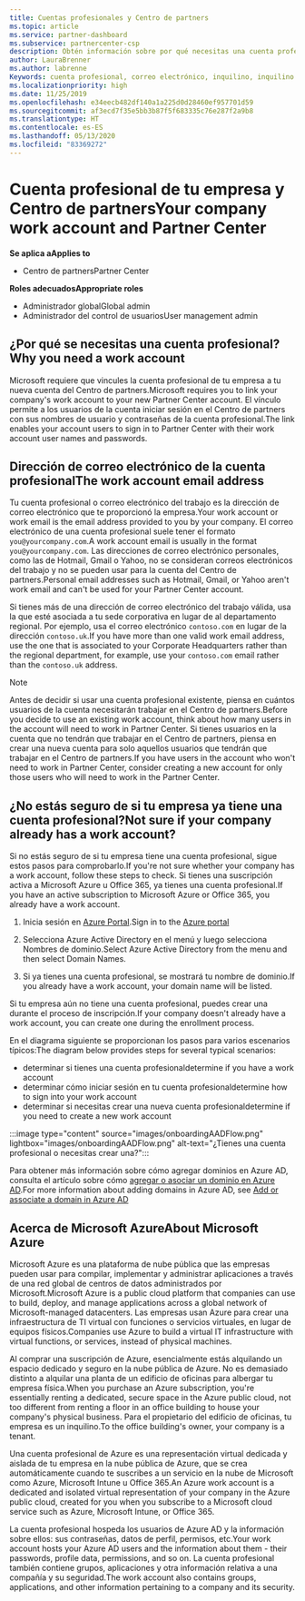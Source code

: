 ```yaml
---
title: Cuentas profesionales y Centro de partners
ms.topic: article
ms.service: partner-dashboard
ms.subservice: partnercenter-csp
description: Obtén información sobre por qué necesitas una cuenta profesional para crear una cuenta del Centro de partners. Comprueba si ya tienes una cuenta profesional.
author: LauraBrenner
ms.author: labrenne
Keywords: cuenta profesional, correo electrónico, inquilino, inquilino de Azure, crear cuenta, nombre de dominio
ms.localizationpriority: high
ms.date: 11/25/2019
ms.openlocfilehash: e34eecb482df140a1a225d0d28460ef957701d59
ms.sourcegitcommit: af3ecd7f35e5bb3b87f5f683335c76e287f2a9b8
ms.translationtype: HT
ms.contentlocale: es-ES
ms.lasthandoff: 05/13/2020
ms.locfileid: "83369272"
---
```

# <a name="your-company-work-account-and-partner-center"></a><span data-ttu-id="7f14d-105">Cuenta profesional de tu empresa y Centro de partners</span><span class="sxs-lookup"><span data-stu-id="7f14d-105">Your company work account and Partner Center</span></span>  

<span data-ttu-id="7f14d-106">**Se aplica a**</span><span class="sxs-lookup"><span data-stu-id="7f14d-106">**Applies to**</span></span>

- <span data-ttu-id="7f14d-107">Centro de partners</span><span class="sxs-lookup"><span data-stu-id="7f14d-107">Partner Center</span></span>

<span data-ttu-id="7f14d-108">**Roles adecuados**</span><span class="sxs-lookup"><span data-stu-id="7f14d-108">**Appropriate roles**</span></span>

- <span data-ttu-id="7f14d-109">Administrador global</span><span class="sxs-lookup"><span data-stu-id="7f14d-109">Global admin</span></span>
- <span data-ttu-id="7f14d-110">Administrador del control de usuarios</span><span class="sxs-lookup"><span data-stu-id="7f14d-110">User management admin</span></span>

## <a name="why-you-need-a-work-account"></a><span data-ttu-id="7f14d-111">¿Por qué se necesitas una cuenta profesional?</span><span class="sxs-lookup"><span data-stu-id="7f14d-111">Why you need a work account</span></span>

<span data-ttu-id="7f14d-112">Microsoft requiere que vincules la cuenta profesional de tu empresa a tu nueva cuenta del Centro de partners.</span><span class="sxs-lookup"><span data-stu-id="7f14d-112">Microsoft requires you to link your company's work account to your new Partner Center account.</span></span> <span data-ttu-id="7f14d-113">El vínculo permite a los usuarios de la cuenta iniciar sesión en el Centro de partners con sus nombres de usuario y contraseñas de la cuenta profesional.</span><span class="sxs-lookup"><span data-stu-id="7f14d-113">The link enables your account users to sign in to Partner Center with their work account user names and passwords.</span></span>

## <a name="the-work-account-email-address"></a><span data-ttu-id="7f14d-114">Dirección de correo electrónico de la cuenta profesional</span><span class="sxs-lookup"><span data-stu-id="7f14d-114">The work account email address</span></span>

<span data-ttu-id="7f14d-115">Tu cuenta profesional o correo electrónico del trabajo es la dirección de correo electrónico que te proporcionó la empresa.</span><span class="sxs-lookup"><span data-stu-id="7f14d-115">Your work account or work email is the email address provided to you by your company.</span></span> <span data-ttu-id="7f14d-116">El correo electrónico de una cuenta profesional suele tener el formato `you@yourcompany.com`.</span><span class="sxs-lookup"><span data-stu-id="7f14d-116">A work account email is usually in the format `you@yourcompany.com`.</span></span> <span data-ttu-id="7f14d-117">Las direcciones de correo electrónico personales, como las de Hotmail, Gmail o Yahoo, no se consideran correos electrónicos del trabajo y no se pueden usar para la cuenta del Centro de partners.</span><span class="sxs-lookup"><span data-stu-id="7f14d-117">Personal email addresses such as Hotmail, Gmail, or Yahoo aren't work email and can't be used for your Partner Center account.</span></span>

<span data-ttu-id="7f14d-118">Si tienes más de una dirección de correo electrónico del trabajo válida, usa la que esté asociada a tu sede corporativa en lugar de al departamento regional. Por ejemplo, usa el correo electrónico `contoso.com` en lugar de la dirección `contoso.uk`.</span><span class="sxs-lookup"><span data-stu-id="7f14d-118">If you have more than one valid work email address, use the one that is associated to your Corporate Headquarters rather than the regional department, for example, use your `contoso.com` email rather than the `contoso.uk` address.</span></span>

> [!NOTE]  
> <span data-ttu-id="7f14d-119">Antes de decidir si usar una cuenta profesional existente, piensa en cuántos usuarios de la cuenta necesitarán trabajar en el Centro de partners.</span><span class="sxs-lookup"><span data-stu-id="7f14d-119">Before you decide to use an existing work account, think about how many users in the account will need to work in Partner Center.</span></span> <span data-ttu-id="7f14d-120">Si tienes usuarios en la cuenta que no tendrán que trabajar en el Centro de partners, piensa en crear una nueva cuenta para solo aquellos usuarios que tendrán que trabajar en el Centro de partners.</span><span class="sxs-lookup"><span data-stu-id="7f14d-120">If you have users in the account who won't need to work in Partner Center, consider creating a new account for only those users who will need to work in the Partner Center.</span></span>

## <a name="not-sure-if-your-company-already-has-a-work-account"></a><span data-ttu-id="7f14d-121">¿No estás seguro de si tu empresa ya tiene una cuenta profesional?</span><span class="sxs-lookup"><span data-stu-id="7f14d-121">Not sure if your company already has a work account?</span></span>

<span data-ttu-id="7f14d-122">Si no estás seguro de si tu empresa tiene una cuenta profesional, sigue estos pasos para comprobarlo.</span><span class="sxs-lookup"><span data-stu-id="7f14d-122">If you're not sure whether your company has a work account, follow these steps to check.</span></span> <span data-ttu-id="7f14d-123">Si tienes una suscripción activa a Microsoft Azure u Office 365, ya tienes una cuenta profesional.</span><span class="sxs-lookup"><span data-stu-id="7f14d-123">If you have an active subscription to Microsoft Azure or Office 365, you already have a work account.</span></span>

1. <span data-ttu-id="7f14d-124">Inicia sesión en [Azure Portal](https://portal.azure.com).</span><span class="sxs-lookup"><span data-stu-id="7f14d-124">Sign in to the [Azure portal](https://portal.azure.com)</span></span>

2. <span data-ttu-id="7f14d-125">Selecciona Azure Active Directory en el menú y luego selecciona Nombres de dominio.</span><span class="sxs-lookup"><span data-stu-id="7f14d-125">Select Azure Active Directory from the menu and then select Domain Names.</span></span>

3. <span data-ttu-id="7f14d-126">Si ya tienes una cuenta profesional, se mostrará tu nombre de dominio.</span><span class="sxs-lookup"><span data-stu-id="7f14d-126">If you already have a work account, your domain name will be listed.</span></span>

<span data-ttu-id="7f14d-127">Si tu empresa aún no tiene una cuenta profesional, puedes crear una durante el proceso de inscripción.</span><span class="sxs-lookup"><span data-stu-id="7f14d-127">If your company doesn't already have a work account, you can create one during the enrollment process.</span></span>

<span data-ttu-id="7f14d-128">En el diagrama siguiente se proporcionan los pasos para varios escenarios típicos:</span><span class="sxs-lookup"><span data-stu-id="7f14d-128">The diagram below provides steps for several typical scenarios:</span></span>

- <span data-ttu-id="7f14d-129">determinar si tienes una cuenta profesional</span><span class="sxs-lookup"><span data-stu-id="7f14d-129">determine if you have a work account</span></span>
- <span data-ttu-id="7f14d-130">determinar cómo iniciar sesión en tu cuenta profesional</span><span class="sxs-lookup"><span data-stu-id="7f14d-130">determine how to sign into your work account</span></span>
- <span data-ttu-id="7f14d-131">determinar si necesitas crear una nueva cuenta profesional</span><span class="sxs-lookup"><span data-stu-id="7f14d-131">determine if you need to create a new work account</span></span>

:::image type="content" source="images/onboardingAADFlow.png" lightbox="images/onboardingAADFlow.png" alt-text="¿Tienes una cuenta profesional o necesitas crear una?":::

<span data-ttu-id="7f14d-133">Para obtener más información sobre cómo agregar dominios en Azure AD, consulta el artículo sobre cómo [agregar o asociar un dominio en Azure AD](https://docs.microsoft.com/azure/active-directory/active-directory-add-domain).</span><span class="sxs-lookup"><span data-stu-id="7f14d-133">For more information about adding domains in Azure AD, see [Add or associate a domain in Azure AD](https://docs.microsoft.com/azure/active-directory/active-directory-add-domain)</span></span>

## <a name="about-microsoft-azure"></a><span data-ttu-id="7f14d-134">Acerca de Microsoft Azure</span><span class="sxs-lookup"><span data-stu-id="7f14d-134">About Microsoft Azure</span></span>

<span data-ttu-id="7f14d-135">Microsoft Azure es una plataforma de nube pública que las empresas pueden usar para compilar, implementar y administrar aplicaciones a través de una red global de centros de datos administrados por Microsoft.</span><span class="sxs-lookup"><span data-stu-id="7f14d-135">Microsoft Azure is a public cloud platform that companies can use to build, deploy, and manage applications across a global network of Microsoft-managed datacenters.</span></span> <span data-ttu-id="7f14d-136">Las empresas usan Azure para crear una infraestructura de TI virtual con funciones o servicios virtuales, en lugar de equipos físicos.</span><span class="sxs-lookup"><span data-stu-id="7f14d-136">Companies use Azure to build a virtual IT infrastructure with virtual functions, or services, instead of physical machines.</span></span>

<span data-ttu-id="7f14d-137">Al comprar una suscripción de Azure, esencialmente estás alquilando un espacio dedicado y seguro en la nube pública de Azure. No es demasiado distinto a alquilar una planta de un edificio de oficinas para albergar tu empresa física.</span><span class="sxs-lookup"><span data-stu-id="7f14d-137">When you purchase an Azure subscription, you're essentially renting a dedicated, secure space in the Azure public cloud, not too different from renting a floor in an office building to house your company's physical business.</span></span> <span data-ttu-id="7f14d-138">Para el propietario del edificio de oficinas, tu empresa es un inquilino.</span><span class="sxs-lookup"><span data-stu-id="7f14d-138">To the office building's owner, your company is a tenant.</span></span>

<span data-ttu-id="7f14d-139">Una cuenta profesional de Azure es una representación virtual dedicada y aislada de tu empresa en la nube pública de Azure, que se crea automáticamente cuando te suscribes a un servicio en la nube de Microsoft como Azure, Microsoft Intune u Office 365.</span><span class="sxs-lookup"><span data-stu-id="7f14d-139">An Azure work account is a dedicated and isolated virtual representation of your company in the Azure public cloud, created for you when you subscribe to a Microsoft cloud service such as Azure, Microsoft Intune, or Office 365.</span></span>

<span data-ttu-id="7f14d-140">La cuenta profesional hospeda los usuarios de Azure AD y la información sobre ellos: sus contraseñas, datos de perfil, permisos, etc.</span><span class="sxs-lookup"><span data-stu-id="7f14d-140">Your work account hosts your Azure AD users and the information about them - their passwords, profile data, permissions, and so on.</span></span> <span data-ttu-id="7f14d-141">La cuenta profesional también contiene grupos, aplicaciones y otra información relativa a una compañía y su seguridad.</span><span class="sxs-lookup"><span data-stu-id="7f14d-141">The work account also contains groups, applications, and other information pertaining to a company and its security.</span></span>
